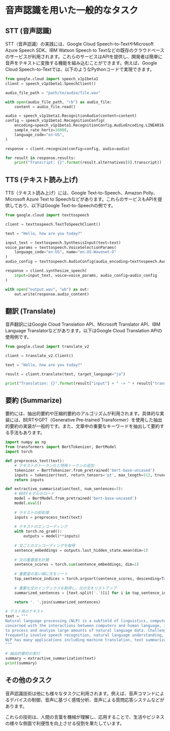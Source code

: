 # 音声認識を用いた一般的なタスク

## STT (音声認識)

STT（音声認識）の実践には、Google Cloud Speech-to-TextやMicrosoft Azure Speech SDK、IBM Watson Speech to Textなどの既存のクラウドベースのサービスが利用されます。これらのサービスはAPIを提供し、開発者は簡単に音声をテキストに変換する機能を組み込むことができます。例えば、Google Cloud Speech-to-Textでは、以下のようなPythonコードで実現できます。

```python
from google.cloud import speech_v1p1beta1
client = speech_v1p1beta1.SpeechClient()

audio_file_path = "path/to/audio/file.wav"

with open(audio_file_path, "rb") as audio_file:
    content = audio_file.read()

audio = speech_v1p1beta1.RecognitionAudio(content=content)
config = speech_v1p1beta1.RecognitionConfig(
    encoding=speech_v1p1beta1.RecognitionConfig.AudioEncoding.LINEAR16,
    sample_rate_hertz=16000,
    language_code="en-US",
)

response = client.recognize(config=config, audio=audio)

for result in response.results:
    print("Transcript: {}".format(result.alternatives[0].transcript))
```

## TTS (テキスト読み上げ)

TTS（テキスト読み上げ）には、Google Text-to-Speech、Amazon Polly、Microsoft Azure Text to Speechなどがあります。これらのサービスもAPIを提供しており、以下はGoogle Text-to-Speechの例です。

```python
from google.cloud import texttospeech

client = texttospeech.TextToSpeechClient()

text = "Hello, how are you today?"

input_text = texttospeech.SynthesisInput(text=text)
voice_params = texttospeech.VoiceSelectionParams(
    language_code="en-US", name="en-US-Wavenet-D"
)
audio_config = texttospeech.AudioConfig(audio_encoding=texttospeech.AudioEncoding.LINEAR16)

response = client.synthesize_speech(
    input=input_text, voice=voice_params, audio_config=audio_config
)

with open("output.wav", "wb") as out:
    out.write(response.audio_content)
```


## 翻訳 (Translate)

音声翻訳にはGoogle Cloud Translation API、Microsoft Translator API、IBM Language Translatorなどがあります。以下はGoogle Cloud Translation APIの使用例です。


```python
from google.cloud import translate_v2

client = translate_v2.Client()

text = "Hello, how are you today?"

result = client.translate(text, target_language="ja")

print("Translation: {}".format(result["input"] + " -> " + result["translatedText"]))
```


## 要約 (Summarize)

要約には、抽出的要約や圧縮的要約のアルゴリズムが利用されます。具体的な実装には、BERTやGPT（Generative Pre-trained Transformer）を使用した抽出的要約の実装が一般的です。また、文章中の重要なキーワードを抽出して要約する手法もあります。

```python
import numpy as np
from transformers import BertTokenizer, BertModel
import torch

def preprocess_text(text):
    # テキストのトークン化と特殊トークンの追加
    tokenizer = BertTokenizer.from_pretrained('bert-base-uncased')
    inputs = tokenizer(text, return_tensors='pt', max_length=512, truncation=True, padding='max_length')
    return inputs

def extractive_summarization(text, num_sentences=3):
    # BERTモデルのロード
    model = BertModel.from_pretrained('bert-base-uncased')
    model.eval()
    
    # テキストの前処理
    inputs = preprocess_text(text)
    
    # テキストのエンコーディング
    with torch.no_grad():
        outputs = model(**inputs)
    
    # 文ごとのエンコーディングを取得
    sentence_embeddings = outputs.last_hidden_state.mean(dim=1)
    
    # 文の重要度を計算
    sentence_scores = torch.sum(sentence_embeddings, dim=1)
    
    # 重要度の高い順に文をソート
    top_sentence_indices = torch.argsort(sentence_scores, descending=True)[:num_sentences]
    
    # 重要な文のインデックスを取得し、元の文をリストアップ
    summarized_sentences = [text.split('.')[i] for i in top_sentence_indices]
    
    return '. '.join(summarized_sentences)

# テスト用のテキスト
text = """
Natural language processing (NLP) is a subfield of linguistics, computer science, and artificial intelligence
concerned with the interactions between computers and human language, in particular how to program computers
to process and analyze large amounts of natural language data. Challenges in natural language processing
frequently involve speech recognition, natural language understanding, and natural language generation.
NLP has many applications including machine translation, text summarization, question answering, sentiment analysis, and more.
"""

# 抽出的要約の実行
summary = extractive_summarization(text)
print(summary)
```


## その他のタスク

音声認識技術は他にも様々なタスクに利用されます。例えば、音声コマンドによるデバイスの制御、音声に基づく感情分析、音声による質問応答システムなどがあります。

これらの技術は、人間の言葉を機械が理解し、応用することで、生活やビジネスの様々な側面で利便性を向上させる役割を果たしています。
